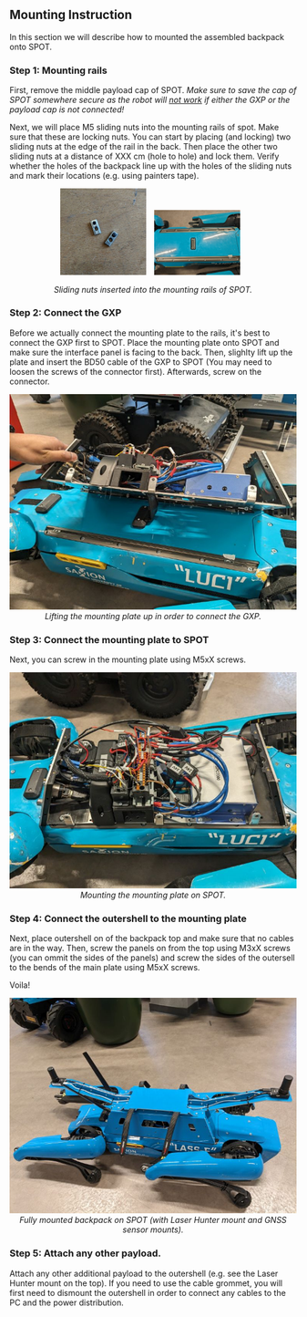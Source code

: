 ## Mounting Instruction

In this section we will describe how to mounted the assembled backpack onto SPOT. 

### Step 1: Mounting rails

First, remove the middle payload cap of SPOT. 
*Make sure to save the cap of SPOT somewhere secure as the robot will [not work](https://dev.bostondynamics.com/docs/payload/robot_electrical_interface) if either the GXP or the payload cap is not connected!*

Next, we will place M5 sliding nuts into the mounting rails of spot. Make sure that these are locking nuts. You can start by placing (and locking) two sliding nuts at the edge of the rail in the back. Then place the other two sliding nuts at a distance of XXX cm (hole to hole) and lock them.
Verify whether the holes of the backpack line up with the holes of the sliding nuts and mark their locations (e.g. using painters tape).


<p align="center">
    <img src="../Images/Assembly%20Instructions/sliding_nut1.jpg" style="display:inline-block; width:30%; margin-right:10px;">
    <img src="../Images/Assembly%20Instructions/rails1.jpg" style="display:inline-block; width:30%; margin-right:10px;">
    <div style="clear:both;"></div>
    <div style="text-align: center;">
        <em>Sliding nuts inserted into the mounting rails of SPOT.</em>
    </div>
</p>

### Step 2: Connect the GXP

Before we actually connect the mounting plate to the rails, it's best to connect the GXP first to SPOT. Place the mounting plate onto SPOT and make sure the interface panel is facing to the back. Then, slighlty lift up the plate and insert the BD50 cable of the GXP to SPOT (You may need to loosen the screws of the connector first). Afterwards, screw on the connector.

<p align="center" width="100%">
    <img src="../Images/Assembly%20Instructions/connecting_GXP.jpg">
    <br>
    <em>Lifting the mounting plate up in order to connect the GXP.</em>
</p>

### Step 3: Connect the mounting plate to SPOT

Next, you can screw in the mounting plate using M5xX screws.

<p align="center" width="100%">
    <img src="../Images/Assembly%20Instructions/mounted_mounting_plate1.jpg">
    <br>
    <em>Mounting the mounting plate on SPOT.</em>
</p>

### Step 4: Connect the outershell to the mounting plate

Next, place outershell on of the backpack top and make sure that no cables are in the way. Then, screw the panels on from the top using M3xX screws (you can ommit the sides of the panels) and screw the sides of the outersell to the bends of the main plate using M5xX screws.

Voila!
<p align="center" width="100%">
    <img src="../Images/Assembly%20Instructions/backpack2.jpg">
    <br>
    <em>Fully mounted backpack on SPOT (with Laser Hunter mount and GNSS sensor mounts).</em>
</p>

### Step 5: Attach any other payload.
Attach any other additional payload to the outershell (e.g. see the Laser Hunter mount on the top). If you need to use the cable grommet, you will first need to dismount the outershell in order to connect any cables to the PC and the power distribution.


